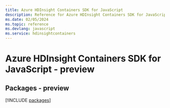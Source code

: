 ```yaml
---
title: Azure HDInsight Containers SDK for JavaScript
description: Reference for Azure HDInsight Containers SDK for JavaScript
ms.date: 02/05/2024
ms.topic: reference
ms.devlang: javascript
ms.service: hdinsightcontainers
---
```

# Azure HDInsight Containers SDK for JavaScript - preview
## Packages - preview
[!INCLUDE [packages](hdinsight-containers-index.md)]